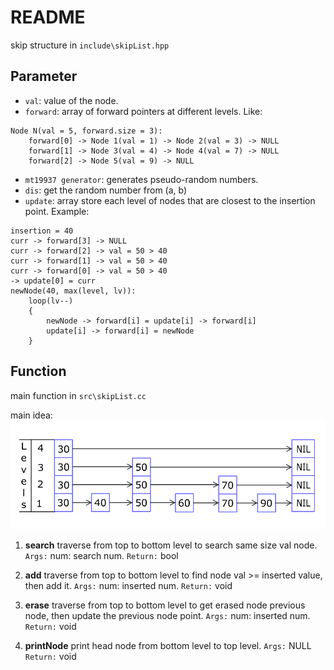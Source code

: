 # **README**

skip structure in `include\skipList.hpp`

## **Parameter**

- `val`: value of the node.
- `forward`: array of forward pointers at different levels. Like:
```
Node N(val = 5, forward.size = 3):
    forward[0] -> Node 1(val = 1) -> Node 2(val = 3) -> NULL
    forward[1] -> Node 3(val = 4) -> Node 4(val = 7) -> NULL
    forward[2] -> Node 5(val = 9) -> NULL
```
- `mt19937 generator`: generates pseudo-random numbers.
- `dis`: get the random number from (a, b)<double>
- `update`: array store each level of nodes that are closest to the insertion point. Example:
```
insertion = 40
curr -> forward[3] -> NULL
curr -> forward[2] -> val = 50 > 40
curr -> forward[1] -> val = 50 > 40
curr -> forward[0] -> val = 50 > 40
-> update[0] = curr
newNode(40, max(level, lv)):
    loop(lv--)
    {
        newNode -> forward[i] = update[i] -> forward[i]
        update[i] -> forward[i] = newNode
    } 
```

## **Function**

main function in `src\skipList.cc`

main idea:
![](reference\skip-list.gif)

1. **search**
    traverse from top to bottom level to search same size val node.
    `Args:` num: search num.
    `Return:` bool

2. **add**
    traverse from top to bottom level to find node val >= inserted value, then add it.
    `Args:` num: inserted num.
    `Return:` void

3. **erase**
    traverse from top to bottom level to get erased node previous node, then update the previous node point. 
    `Args:` num: inserted num.
    `Return:` void

4. **printNode**
    print head node from bottom level to top level.
    `Args:` NULL
    `Return:` void